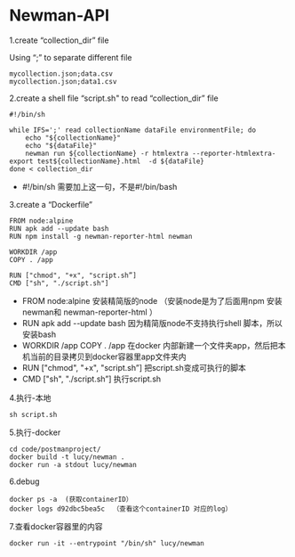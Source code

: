 # Newman-API

1.create “collection_dir” file

Using “;” to separate different file 
```
mycollection.json;data.csv
mycollection.json;data1.csv
```


2.create a shell file “script.sh" to read “collection_dir” file

```
#!/bin/sh

while IFS=';' read collectionName dataFile environmentFile; do
    echo "${collectionName}"
    echo "${dataFile}" 
    newman run ${collectionName} -r htmlextra --reporter-htmlextra-export test${collectionName}.html  -d ${dataFile}
done < collection_dir
```
* #!/bin/sh 需要加上这一句，不是#!/bin/bash

3.create a “Dockerfile” 

```
FROM node:alpine
RUN apk add --update bash
RUN npm install -g newman-reporter-html newman 

WORKDIR /app
COPY . /app

RUN ["chmod", "+x", "script.sh”] 
CMD ["sh", "./script.sh"]
```

* FROM node:alpine 安装精简版的node （安装node是为了后面用npm 安装 newman和 newman-reporter-html ）
* RUN apk add --update bash 因为精简版node不支持执行shell 脚本，所以安装bash
* WORKDIR /app   COPY . /app 在docker 内部新建一个文件夹app，然后把本机当前的目录拷贝到docker容器里app文件夹内
* RUN ["chmod", "+x", "script.sh”]  把script.sh变成可执行的脚本
* CMD ["sh", "./script.sh”] 执行script.sh



4.执行-本地

```
sh script.sh
```

5.执行-docker

```
cd code/postmanproject/
docker build -t lucy/newman .
docker run -a stdout lucy/newman
```

6.debug

```
docker ps -a  (获取containerID）
docker logs d92dbc5bea5c  （查看这个containerID 对应的log）
```

7.查看docker容器里的内容

```
docker run -it --entrypoint "/bin/sh" lucy/newman
```
